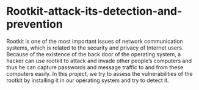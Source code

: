 # Rootkit-attack-its-detection-and-prevention
Rootkit is one of the most important issues of network communication systems, which is related to the security and privacy of Internet users. Because of the existence of the back door of the operating system, a hacker can use rootkit to attack and invade other people’s computers and thus he can capture passwords and message traffic to and from these computers easily. In this project, we try to assess the vulnerabilities of the rootkit by installing it in our operating system and try to detect it.
